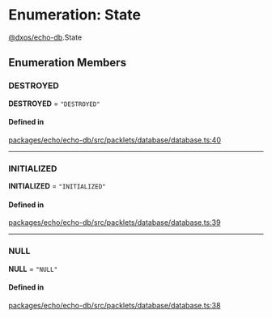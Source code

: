 # Enumeration: State

[@dxos/echo-db](../modules/dxos_echo_db.md).State

## Enumeration Members

### DESTROYED

 **DESTROYED** = ``"DESTROYED"``

#### Defined in

[packages/echo/echo-db/src/packlets/database/database.ts:40](https://github.com/dxos/dxos/blob/main/packages/echo/echo-db/src/packlets/database/database.ts#L40)

___

### INITIALIZED

 **INITIALIZED** = ``"INITIALIZED"``

#### Defined in

[packages/echo/echo-db/src/packlets/database/database.ts:39](https://github.com/dxos/dxos/blob/main/packages/echo/echo-db/src/packlets/database/database.ts#L39)

___

### NULL

 **NULL** = ``"NULL"``

#### Defined in

[packages/echo/echo-db/src/packlets/database/database.ts:38](https://github.com/dxos/dxos/blob/main/packages/echo/echo-db/src/packlets/database/database.ts#L38)
